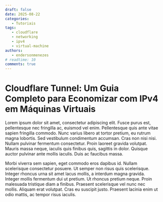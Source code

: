 ```yaml
---
draft: false 
date: 2025-08-22
categories:
   - Tutoriais
tags:
   - cloudflare
   - networking
   - ipv4
   - virtual-machine
authors:
   - endersonmenezes
# readtime: 10
comments: true
---
```


# Cloudflare Tunnel: Um Guia Completo para Economizar com IPv4 em Máquinas Virtuais

Lorem ipsum dolor sit amet, consectetur adipiscing elit. Fusce purus est, pellentesque nec fringilla ac, euismod vel enim. Pellentesque quis ante vitae sapien fringilla commodo. Nunc varius libero at tortor pretium, eu rutrum magna lobortis. Sed vestibulum condimentum accumsan. Cras non nisi nisi. Nullam pulvinar fermentum consectetur. Proin laoreet gravida volutpat. Mauris massa neque, iaculis quis finibus quis, sagittis in dolor. Quisque auctor pulvinar ante mollis iaculis. Duis ac faucibus massa.

<!-- more -->

Morbi viverra sem sapien, eget commodo eros dapibus id. Nullam scelerisque consectetur posuere. Ut semper non risus quis scelerisque. Integer rhoncus urna sit amet lacus mollis, a interdum magna gravida. Integer mollis fermentum dui ut pretium. Ut rhoncus pretium neque. Proin malesuada tristique diam a finibus. Praesent scelerisque vel nunc nec mollis. Aliquam erat volutpat. Cras eu suscipit justo. Praesent lacinia enim ut odio mattis, ac tempor risus iaculis.